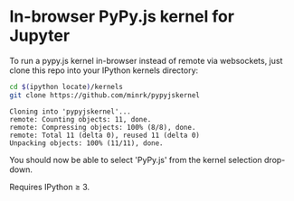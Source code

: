 # In-browser PyPy.js kernel for Jupyter

To run a pypy.js kernel in-browser instead of remote via websockets,
just clone this repo into your IPython kernels directory:

```bash
cd $(ipython locate)/kernels
git clone https://github.com/minrk/pypyjskernel
```

```
Cloning into 'pypyjskernel'...
remote: Counting objects: 11, done.
remote: Compressing objects: 100% (8/8), done.
remote: Total 11 (delta 0), reused 11 (delta 0)
Unpacking objects: 100% (11/11), done.
```

You should now be able to select 'PyPy.js' from the kernel selection drop-down.

Requires IPython ≥ 3.
